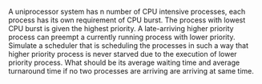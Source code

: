 A uniprocessor system has n number of CPU intensive processes, each process has its
own requirement of CPU burst. The process with lowest CPU burst is given the highest priority.
A late-arriving higher priority process can preempt a currently running process with lower
priority. Simulate a scheduler that is scheduling the processes in such a way that higher priority
process is never starved due to the execution of lower priority process. What should be its
average waiting time and average turnaround time if no two processes are arriving are arriving at
same time. 
